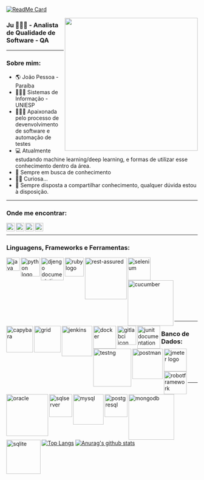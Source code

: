 [![ReadMe Card](https://github-readme-stats.vercel.app/api/pin/?username=jussaragranja&repo=jussaragranja)](https://github.com/jussaragranja/jussaragranja)

<img align="right" width="350" src="https://www.edureka.co/blog/wp-content/uploads/2019/03/1blog-1-405x300.png">

### Ju 👩🏾‍💻 - Analista de Qualidade de Software - QA

---

### Sobre mim:
- :earth_americas: João Pessoa - Paraíba
- 👩🏾‍🎓 Sistemas de Informação - UNIESP
- 👩🏾‍💻 Apaixonada pelo processo de devenvolvimento de software e automação de testes
- 💻 Atualmente estudando machine learning/deep learning, e formas de utilizar esse conhecimento dentro da área.
- 🌱 Sempre em busca de conhecimento
- 🕵️‍♀️ Curiosa...
- 🤝 Sempre disposta a compartilhar conhecimento, qualquer dúvida estou à disposição.

---


### Onde me encontrar:
[<img align="left" alt="LinkedIn" width="22px" src="https://cdn.jsdelivr.net/npm/simple-icons@v3/icons/linkedin.svg" />][linkedin]
[<img align="left" alt="GitLab" width="22px" src="https://cdn.jsdelivr.net/npm/simple-icons@v3/icons/gitlab.svg" />][gitlab]
[<img align="left" alt="Instagram" width="22px" src="https://cdn.jsdelivr.net/npm/simple-icons@v3/icons/instagram.svg" />][instagram]
[<img align="left" alt="Twitter" width="22px" src="https://cdn.jsdelivr.net/npm/simple-icons@v3/icons/twitter.svg" />][twitter]

<br/>

---

### Linguagens, Frameworks e Ferramentas:
[<img align="left" alt="java icon" width="35px" src="https://upload.wikimedia.org/wikipedia/it/thumb/2/2e/Java_Logo.svg/258px-Java_Logo.svg.png"/>][java]
[<img align="left" alt="python logo" width="50px" src="https://upload.wikimedia.org/wikipedia/commons/thumb/0/0a/Python.svg/1200px-Python.svg.png">][python]
[<img align="left" alt="djengo documentation" width="60px" src="https://cdn.iconscout.com/icon/free/png-256/django-13-1175187.png">][django]
[<img align="left" alt="ruby logo" width="50px" src="https://upload.wikimedia.org/wikipedia/commons/f/f1/Ruby_logo.png">][ruby]
[<img align="left" alt="rest-assured" width="110px" src="https://encrypted-tbn0.gstatic.com/images?q=tbn%3AANd9GcSef6u2SDZI2RvV0Z89ClQe7cRph4cNNjaKbg&usqp=CAU">][restassured]
[<img align="left" alt="selenium" width="60px" src="https://5.imimg.com/data5/PR/TC/MY-42773694/selenium-testing-training-500x500.png">][selenium]
[<img align="left" alt="cucumber" width="120px" src="https://qa-platforms.com/wp-content/uploads/2019/09/cucumber-black-512.png">][cucumber]
[<img align="left" alt="capybara" width="70px" src="https://www.qatestingtools.com/sites/default/files/tools_shortcuts/capybara-150px_1.png">][capybara]
[<img align="left" alt="grid" width="70px" src="https://www.selenium.dev/images/selenium_grid_logo_square.png">][grid]
[<img align="left" alt="jenkins" width="80px" src="https://miro.medium.com/max/800/1*LOFbTP2SxXcFpM_qTsUSuw.png" />][jenkins]
[<img align="left" alt="docker" width="60px" src="https://www.ibm.com/blogs/cloud-computing/wp-content/uploads/2014/04/docker-logo-open-cloud.png" />][docker]
[<img align="left" alt="gitlabci icon" width="50px" src="https://miro.medium.com/max/340/1*HP0Qss6BAQcv0UbHb21YFQ.png">][gitlabci]
[<img align="left" alt="junit documentation" width="60px" src="https://miro.medium.com/max/460/1*ahIiDbsR6s9XgR45nJJ5DA.png">][junit]
[<img align="left" alt="testng" width="100px" src="https://encrypted-tbn0.gstatic.com/images?q=tbn%3AANd9GcTHe0fn9Bp8q5iB_yhJOt35aZAD1yABrLjOAQ&usqp=CAU">][testng]
[<img align="left" alt="postman" width="80px" src="https://s3.amazonaws.com/media-p.slid.es/uploads/327261/images/5065937/pm-logo-vert.png">][postman]
[<img align="left" alt="jmeter logo" width="60px" src="https://svn.apache.org/repos/asf/jmeter/tags/v3_2/docs/images/jmeter_square.svg">][jmeter]
[<img align="left" alt="robotframework" width="60px" src="https://3.bp.blogspot.com/-UoTTtVe4t0Y/WujzP9IF7II/AAAAAAAAAiY/DnBjFV7CICsTZsYl308fofPNhOh5m-WXACLcBGAs/s1600/robotfw_mark_black_low.png">][robotframework]


<br/><br/><br/><br/><br/><br/><br/><br/><br/>

---

### Banco de Dados:
[<img align="left" alt="oracle" width="110px" src="https://www.baaer.eu/wp-content/uploads/2018/07/Slide1.jpg">][oracle]
[<img align="left" alt="sqlserver" width="60px" src="https://logodownload.org/wp-content/uploads/2016/10/Microsoft-SQL-Server-Logo-1.png">][sqlserver]
[<img align="left" alt="mysql" width="80px" src="https://d1.awsstatic.com/asset-repository/products/amazon-rds/1024px-MySQL.ff87215b43fd7292af172e2a5d9b844217262571.png">][mysql]
[<img align="left" alt="postgresql" width="60px" src="https://stato.blog.br/loja/image/cache/catalog/LOGO/postgresql-logo-500x500.png">][postgresql]
[<img align="left" alt="mongodb" width="120px" src="https://nakedsecurity.sophos.com/wp-content/uploads/sites/2/2017/01/mongodb.png?w=775">][mongodb]
[<img align="left" alt="sqlite" width="90px" src="https://upload.wikimedia.org/wikipedia/commons/thumb/3/38/SQLite370.svg/1200px-SQLite370.svg.png">][sqlite]


<br/><br/><br/><br/>

---

[![Top Langs](https://github-readme-stats.vercel.app/api/top-langs/?username=jussaragranja&theme=dracula)](https://github.com/jussaragranja/)
[![Anurag's github stats](https://github-readme-stats.vercel.app/api?username=jussaragranja&show_icons=true&theme=dracula)](https://github.com/jussaragranja/)
<br/>

[linkedin]: https://www.linkedin.com/in/jussaragranja/
[gitlab]: https://gitlab.com/jussaragranja/
[gitlabci]: https://docs.gitlab.com/ee/ci/
[instagram]: https://www.instagram.com/jussaragranja/
[twitter]: https://twitter.com/JuuhGranja
[java]: https://docs.oracle.com/en/java/
[selenium]: https://www.selenium.dev/documentation/en/
[restassured]: https://rest-assured.io/
[junit]: https://junit.org/
[postman]: https://www.postman.com/
[testng]: https://testng.org/doc/documentation-main.html
[grid]: https://www.selenium.dev/documentation/en/
[jmeter]: https://jmeter.apache.org/
[cucumber]: https://cucumber.io/
[capybara]: https://rubydoc.info/github/teamcapybara/capybara/master
[python]: https://www.python.org/doc/
[django]: https://docs.djangoproject.com/en/3.1/
[ruby]: https://www.ruby-lang.org/pt/documentation/
[maven]: https://maven.apache.org/guides/index.html
[jenkins]: https://www.jenkins.io/doc/
[docker]: https://docs.docker.com/
[oracle]: https://docs.oracle.com/en/database/oracle/oracle-database/
[mysql]: https://dev.mysql.com/doc/
[postgresql]: https://www.postgresql.org/docs/
[mongodb]: https://www.mongodb.com/
[sqlite]: https://www.sqlite.org/docs.html
[sqlserver]: https://docs.microsoft.com/pt-br/sql/sql-server/?view=sql-server-ver15
[robotframework]: http://robotframework.org/robotframework/latest/RobotFrameworkUserGuide.html




